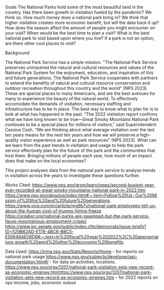 Goals
The National Parks hold some of the most beautiful land in the country. Has there been growth in visitation fueled by the pandemic? We think so.
How much money does a national park bring in? We think that higher visitation creates more economic benefit, but will the data back it up? 
How does the season affect the amount of people you might encounter on your visit? When would be the best time to plan a visit? 
What is the best national park to visit based upon where you live? If a park is not an option, are there other cool places to visit?

Background

The National Park Service has a simple mission. "The National Park Service preserves unimpaired the natural and cultural resources and values of the National Park System for the enjoyment, education, and inspiration of this and future generations. The National Park Service cooperates with partners to extend the benefits of natural and cultural resource conservation and outdoor recreation throughout this country and the world" (NPS 2023). These are special places to many Americans, and are the best avenues for many to experience the beauty of the natural world. To effectively accomodate the demands of visitation, necessary staffing and infrastructure has to be in place. The best way to know what to plan for is to look at what has happened in the past. “The 2022 visitation report confirms what we have long known to be true—Great Smoky Mountains National Park continues to be a special place for millions of visitors,” said Superintendent Cassius Cash. “We are thinking about what average visitation over the last ten years means for the next ten years and how we will preserve a high-quality visitor experience as well as park resources” (NPS 2023). What can we learn from the past trends in visitation and usage to help the park service effectively plan for the future of the park and the communities that host them. Bringing millions of people each year, how much of an impact does that make on the local economies? 

This project analyses data from the national park service to analyse trends in visitation across the years to investigate these questions further. 

Works Cited:
https://www.nps.gov/grsm/learn/news/second-busiest-year-ever-recorded-at-great-smoky-mountains-national-park-in-2022.htm
https://www.nps.gov/aboutus/index.htm#:~:text=Follow%20Us-,Our%20Mission,of%20this%20and%20future%20generations.
https://www.vice.com/en/article/mg9b7v/national-park-employees-tell-us-about-the-human-cost-of-trumps-hiring-freeze
https://onlabor.org/national-parks-are-swamped-but-the-park-service-faces-mountainous-employment-crises/
https://www.jec.senate.gov/public/index.cfm/democrats/issue-briefs?ID=529B62AD-E178-4BC6-BBC5-E50646AE08D6#:~:text=In%20fiscal%20year%202022%2C%20appropriations,growth%20amid%20other%20economic%20benefits.

Data Used: 
https://irma.nps.gov/Stats/Reports/Home - for reports on national park usage
https://www.nps.gov/subjects/developer/api-documentation.htm#/ - for data on activities, locations.
https://www.nps.gov/orgs/1207/national-park-visitation-sets-new-record-as-economic-engines.htmhttps://www.nps.gov/orgs/1207/national-park-visitation-sets-new-record-as-economic-engines.htm - for 2022 reports on nps income, jobs, economic outout
